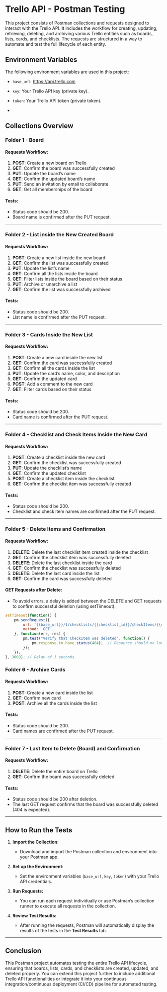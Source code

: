 # Trello API - Postman Testing

This project consists of Postman collections and requests designed to interact with the Trello API. It includes the workflow for creating, updating, retrieving, deleting, and archiving various Trello entities such as boards, lists, cards, and checklists. The requests are structured in a way to automate and test the full lifecycle of each entity.

## Environment Variables

The following environment variables are used in this project:

- `base_url`: https://api.trello.com
- `key`: Your Trello API key (private key).
- `token`: Your Trello API token (private token).

- 

## Collections Overview

### Folder 1 - Board

#### Requests Workflow:
1. **POST**: Create a new board on Trello
2. **GET**: Confirm the board was successfully created
3. **PUT**: Update the board’s name
4. **GET**: Confirm the updated board’s name
5. **PUT**: Send an invitation by email to collaborate
6. **GET**: Get all memberships of the board

#### Tests:
- Status code should be 200.
- Board name is confirmed after the PUT request.

---

### Folder 2 - List inside the New Created Board

#### Requests Workflow:
1. **POST**: Create a new list inside the new board
2. **GET**: Confirm the list was successfully created
3. **PUT**: Update the list’s name
4. **GET**: Confirm all the lists inside the board
5. **GET**: Filter lists inside the board based on their status
6. **PUT**: Archive or unarchive a list
7. **GET**: Confirm the list was successfully archived

#### Tests:
- Status code should be 200.
- List name is confirmed after the PUT request.

---

### Folder 3 - Cards Inside the New List

#### Requests Workflow:
1. **POST**: Create a new card inside the new list
2. **GET**: Confirm the card was successfully created
3. **GET**: Confirm all the cards inside the list
4. **PUT**: Update the card’s name, color, and description
5. **GET**: Confirm the updated card
6. **POST**: Add a comment to the new card
7. **GET**: Filter cards based on their status

#### Tests:
- Status code should be 200.
- Card name is confirmed after the PUT request.

---

### Folder 4 - Checklist and Check Items Inside the New Card

#### Requests Workflow:
1. **POST**: Create a checklist inside the new card
2. **GET**: Confirm the checklist was successfully created
3. **PUT**: Update the checklist’s name
4. **GET**: Confirm the updated checklist
5. **POST**: Create a checklist item inside the checklist
6. **GET**: Confirm the checklist item was successfully created

#### Tests:
- Status code should be 200.
- Checklist and check item names are confirmed after the PUT request.

---

### Folder 5 - Delete Items and Confirmation

#### Requests Workflow:
1. **DELETE**: Delete the last checklist item created inside the checklist
2. **GET**: Confirm the checklist item was successfully deleted
3. **DELETE**: Delete the last checklist inside the card
4. **GET**: Confirm the checklist was successfully deleted
5. **DELETE**: Delete the last card inside the list
6. **GET**: Confirm the card was successfully deleted

#### GET Requests after Delete:
- To avoid errors, a delay is added between the DELETE and GET requests to confirm successful deletion (using setTimeout).

```javascript
setTimeout(function() {
    pm.sendRequest({
        url: '{{base_url}}/1/checklists/{{checklist_id}}/checkItems/{{checkitem_id}}?key={{key}}&token={{token}}',
        method: 'GET',
    }, function(err, res) {
        pm.test("Verify that CheckItem was deleted", function() {
            pm.response.to.have.status(404);  // Resource should no longer exist
        });
    });
}, 3000); // Delay of 3 seconds.
```
### Folder 6 - Archive Cards

#### Requests Workflow:
1. **POST**: Create a new card inside the list
2. **GET**: Confirm new card
3. **POST**: Archive all the cards inside the list

#### Tests:
- Status code should be 200.
- Card names are confirmed after the PUT request.

---

### Folder 7 - Last Item to Delete (Board) and Confirmation

#### Requests Workflow:
1. **DELETE**: Delete the entire board on Trello
2. **GET**: Confirm the board was successfully deleted

#### Tests:
- Status code should be 200 after deletion.
- The last GET request confirms that the board was successfully deleted (404 is expected).

---

## How to Run the Tests

1. **Import the Collection:**
   - Download and import the Postman collection and environment into your Postman app.
   
2. **Set up the Environment:**
   - Set the environment variables (`base_url`, `key`, `token`) with your Trello API credentials.
   
3. **Run Requests:**
   - You can run each request individually or use Postman’s collection runner to execute all requests in the collection.

4. **Review Test Results:**
   - After running the requests, Postman will automatically display the results of the tests in the **Test Results** tab.

---

## Conclusion

This Postman project automates testing the entire Trello API lifecycle, ensuring that boards, lists, cards, and checklists are created, updated, and deleted properly. You can extend this project further to include additional Trello API functionalities or integrate it into your continuous integration/continuous deployment (CI/CD) pipeline for automated testing.
